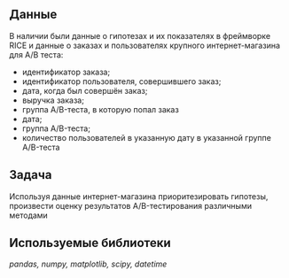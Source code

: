 ## Данные

В наличии были данные о гипотезах и их показателях в фреймворке RICE и данные о заказах и пользователях крупного интернет-магазина для А/В теста:
- идентификатор заказа;
- идентификатор пользователя, совершившего заказ;
- дата, когда был совершён заказ;
- выручка заказа;
- группа A/B-теста, в которую попал заказ
- дата;
- группа A/B-теста;
- количество пользователей в указанную дату в указанной группе A/B-теста

## Задача

Используя данные интернет-магазина приоритезировать гипотезы, произвести оценку результатов A/B-тестирования различными методами

## Используемые библиотеки
*pandas, numpy, matplotlib, scipy, datetime*



```python

```

